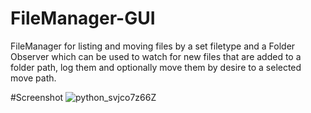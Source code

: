 # FileManager-GUI

FileManager for listing and moving files by a set filetype and a Folder Observer which can be used to watch for new files that are added to a folder path, log them and optionally move them by desire to a selected move path.

#Screenshot
![python_svjco7z66Z](https://user-images.githubusercontent.com/93329694/234929685-eaa801ee-a6ef-4391-92cb-09ed4c7ab3f0.png)
